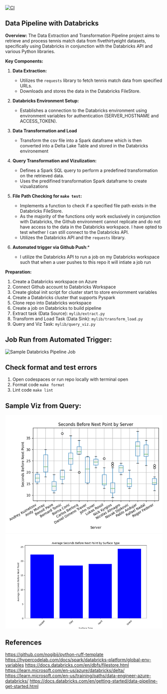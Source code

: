 [![CI](https://github.com/nogibjj/Jeremy_Tan_IDS706_Week11/actions/workflows/cicd.yml/badge.svg)](https://github.com/nogibjj/Jeremy_Tan_IDS706_Week11/actions/workflows/cicd.yml)
## Data Pipeline with Databricks

**Overview:**
The Data Extraction and Transformation Pipeline project aims to retrieve and process tennis match data from fivethirtyeight datasets, specifically using Databricks in conjunction with the Databricks API and various Python libraries.

**Key Components:**
1. **Data Extraction:**
   - Utilizes the `requests` library to fetch tennis match data from specified URLs.
   - Downloads and stores the data in the Databricks FileStore.

2. **Databricks Environment Setup:**
   - Establishes a connection to the Databricks environment using environment variables for authentication (SERVER_HOSTNAME and ACCESS_TOKEN).

3. **Data Transformation and Load**
    - Transform the csv file into a Spark dataframe which is then converted into a Delta Lake Table and stored in the Databricks environement

4. **Query Transformation and Vizulization:**
   - Defines a Spark SQL query to perform a predefined transformation on the retrieved data.
   - Uses the predifined transformation Spark dataframe to create vizualizations

5. **File Path Checking for `make test`:**
   - Implements a function to check if a specified file path exists in the Databricks FileStore.
   - As the majority of the functions only work exclusively in conjunction with Databricks, the Github environment cannot replicate and do not have access to the data in the Databricks workspace. I have opted to test whether I can still connect to the Databricks API. 
   - Utilizes the Databricks API and the `requests` library.

6. **Automated trigger via Github Push**:*
    - I utilize the Databricks API to run a job on my Databricks workspace such that when a user pushes to this repo it will intiate a job run 

**Preparation:**
1. Create a Databricks workspace on Azure 
2. Connect Github account to Databricks Workspace 
3. Create global init script for cluster start to store enviornment variables 
4. Create a Databricks cluster that supports Pyspark 
5. Clone repo into Databricks workspace 
6. Create a job on Databricks to build pipeline 
7. Extract task (Data Source): `mylib/extract.py`
8. Transform and Load Task (Data Sink): `mylib/transform_load.py`
9. Query and Viz Task: `mylib/query_viz.py`

## Job Run from Automated Trigger:
![Sample Databricks Pipeline Job](https://github.com/nogibjj/Jeremy_Tan_IDS706_Week11/assets/36715338/fb1ddb9c-7ebb-48bf-9a01-9ce368b6c2ff)

## Check format and test errors
1. Open codespaces or run repo locally with terminal open 
2. Format code `make format`
3. Lint code `make lint`

## Sample Viz from Query: 

![viz1](server.png)
![viz2](surface.png)

## References 
https://github.com/nogibjj/python-ruff-template
https://hypercodelab.com/docs/spark/databricks-platform/global-env-variables
https://docs.databricks.com/en/dbfs/filestore.html
https://learn.microsoft.com/en-us/azure/databricks/delta/
https://learn.microsoft.com/en-us/training/paths/data-engineer-azure-databricks/
https://docs.databricks.com/en/getting-started/data-pipeline-get-started.html

